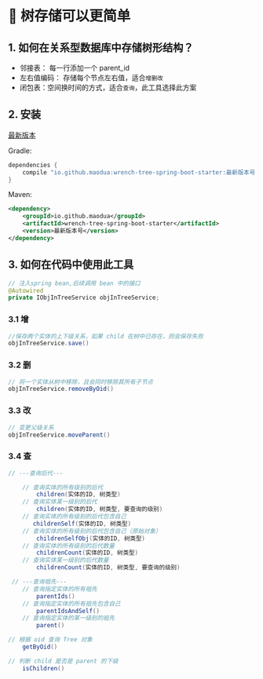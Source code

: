 # 🔧 树存储可以更简单

## 1. 如何在关系型数据库中存储树形结构？
* 邻接表： 每一行添加一个 parent_id
* 左右值编码： 存储每个节点左右值，适合`增删改`
* 闭包表：空间换时间的方式，适合`查询`，此工具选择此方案

## 2. 安装
[最新版本](https://mvnrepository.com/artifact/io.github.maodua/wrench-tree-spring-boot-starter)

Gradle:
```groovy
dependencies {
    compile "io.github.maodua:wrench-tree-spring-boot-starter:最新版本号"
}
```
Maven:
```xml
<dependency>
    <groupId>io.github.maodua</groupId>
    <artifactId>wrench-tree-spring-boot-starter</artifactId>
    <version>最新版本号</version>
</dependency>
```

## 3. 如何在代码中使用此工具
```java
// 注入spring bean,后续调用 bean 中的接口
@Autowired
private IObjInTreeService objInTreeService;
```
### 3.1 增
```java
//保存两个实体的上下级关系，如果 child 在树中已存在，则会保存失败
objInTreeService.save()
```
### 3.2 删
```java
// 将一个实体从树中移除，且会同时移除其所有子节点
objInTreeService.removeByOid()
```

### 3.3 改
```java
// 变更父级关系
objInTreeService.moveParent()
```

### 3.4 查
```java
// ---查询后代---

    // 查询实体的所有级别的后代
        children(实体的ID, 树类型)
    // 查询实体某一级别的后代
        children(实体的ID, 树类型, 要查询的级别)
    // 查询实体的所有级别的后代包含自己
       childrenSelf(实体的ID, 树类型)
    // 查询实体的所有级别的后代包含自己（原始对象）
        childrenSelfObj(实体的ID, 树类型)
    // 查询实体的所有级别的后代数量
        childrenCount(实体的ID, 树类型)
    // 查询实体某一级别的后代数量
        childrenCount(实体的ID, 树类型, 要查询的级别)

 // ---查询祖先---
    // 查询指定实体的所有祖先
        parentIds()
    // 查询指定实体的所有祖先包含自己
        parentIdsAndSelf()
    // 查询指定实体的某一级别的祖先
        parent()

// 根据 oid 查询 Tree 对象
    getByOid()

// 判断 child 是否是 parent 的下级
    isChildren()

```

